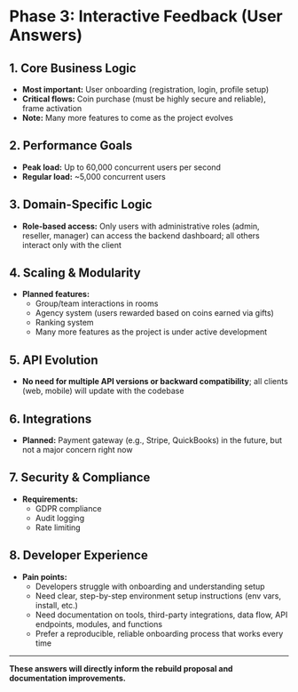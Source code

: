 # Phase 3: Interactive Feedback (User Answers)

## 1. Core Business Logic
- **Most important:** User onboarding (registration, login, profile setup)
- **Critical flows:** Coin purchase (must be highly secure and reliable), frame activation
- **Note:** Many more features to come as the project evolves

## 2. Performance Goals
- **Peak load:** Up to 60,000 concurrent users per second
- **Regular load:** ~5,000 concurrent users

## 3. Domain-Specific Logic
- **Role-based access:** Only users with administrative roles (admin, reseller, manager) can access the backend dashboard; all others interact only with the client

## 4. Scaling & Modularity
- **Planned features:**
  - Group/team interactions in rooms
  - Agency system (users rewarded based on coins earned via gifts)
  - Ranking system
  - Many more features as the project is under active development

## 5. API Evolution
- **No need for multiple API versions or backward compatibility**; all clients (web, mobile) will update with the codebase

## 6. Integrations
- **Planned:** Payment gateway (e.g., Stripe, QuickBooks) in the future, but not a major concern right now

## 7. Security & Compliance
- **Requirements:**
  - GDPR compliance
  - Audit logging
  - Rate limiting

## 8. Developer Experience
- **Pain points:**
  - Developers struggle with onboarding and understanding setup
  - Need clear, step-by-step environment setup instructions (env vars, install, etc.)
  - Need documentation on tools, third-party integrations, data flow, API endpoints, modules, and functions
  - Prefer a reproducible, reliable onboarding process that works every time

---

**These answers will directly inform the rebuild proposal and documentation improvements.** 